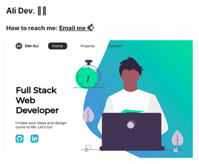 ## Ali Dev. :man_technologist:

### How to reach me: <a href="mailto:ali.abukahil@gmail.com">Email me 📫</a>

  <img src="https://github.com/AliAbukahil/AliAbukahil/blob/main/portfolio-gif.gif" alt="portfolio gif">
<!--
**AliAbukahil/AliAbukahil** is a ✨ 🔭 I’m currently working on learning JS✨ repository because its `README.md` (this file) appears on your GitHub profile.

Here are some ideas to get you started:

- 🔭 I’m currently working on ...
- 🌱 I’m currently learning ...
- 👯 I’m looking to collaborate on ...
- 🤔 I’m looking for help with ...
- 💬 Ask me about ...
- 📫 How to reach me: ...
- 😄 Pronouns: ...
- ⚡ Fun fact: ...
  -->
